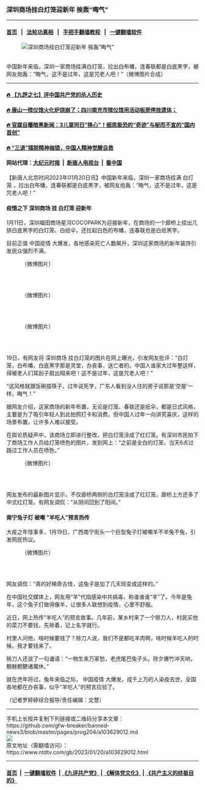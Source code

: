 ### 深圳商场挂白灯笼迎新年 挨轰“晦气”
------------------------

#### [首页](https://github.com/gfw-breaker/banned-news3/blob/master/README.md) &nbsp;&nbsp;|&nbsp;&nbsp; [法轮功真相](https://github.com/begood0513/basic/blob/master/README.md)  &nbsp;&nbsp;|&nbsp;&nbsp; [手把手翻墙教程](https://github.com/gfw-breaker/guides/wiki)  &nbsp;&nbsp;|&nbsp;&nbsp; [一键翻墙软件](https://github.com/gfw-breaker/nogfw/blob/master/README.md)  



<div><div class="featured_image">
 <figure>
  <img alt="深圳商场挂白灯笼迎新年 挨轰“晦气”" src="https://i.ntdtv.com/assets/uploads/2023/01/e0578e2fgy1ha6wpfrlu8j20qo16ogv4.jpg"/>
 </figure><br/>
 <span class="caption">
  中国新年来临，深圳一家商场挂满白灯笼，拉出白布幡，连春联都是白底黑字，被网友炮轰：“晦气，这不是过年，这是咒老人吧！”（微博图片合成）
 </span>
</div>
</div><hr/>

#### [ 🔥  【九評之七】评中国共产党的杀人历史](http://45.63.98.24:10000/videos/res1/news/../../res/jiuping/index.html?202301201540)

#### [ 🔥  唐山一殡仪馆火化炉烧崩了；四川南充市殡仪馆用活动板房停放遗体；](http://45.63.98.24:10000/videos/res1/news/../../res1/corona/index.html?202301201540)

#### [ 🔥  官媒自曝暗黑新闻：3儿童同日“换心”！细思极恐的“奇迹”与秘而不宣的“国内首创”](http://45.63.98.24:10000/videos/res1/news/../../res/Organs/index.html?202301201540)

#### [ 🔥  “三退”摆脱精神枷锁，中国人精神觉醒自救](http://45.63.98.24:10000/videos/res1/news/../../res1/tui/index.html?202301201540)

#### 网站代理：[大纪元时报](http://45.63.98.24:85/gb/?202301201540) &nbsp;|&nbsp; [新唐人电视台](http://45.63.98.24:8808/gb/?202301201540) &nbsp;|&nbsp; [看中国](http://45.63.98.24:8300/?202301201540)

<div><div class="post_content" itemprop="articleBody">
 <p>
  【新唐人北京时间2023年01月20日讯】中国新年来临，深圳一家商场挂满
  <ok href="https://www.ntdtv.com/gb/白灯笼.htm">
   白灯笼
  </ok>
  ，拉出白布幡，连春联都是白底黑字，被网友炮轰：“晦气，这不是过年，这是咒老人吧！”
 </p>
 <h4>
  疫情之下
  <ok href="https://www.ntdtv.com/gb/深圳商场.htm">
   深圳商场
  </ok>
  挂
  <ok href="https://www.ntdtv.com/gb/白灯笼.htm">
   白灯笼
  </ok>
  <ok href="https://www.ntdtv.com/gb/迎新年.htm">
   迎新年
  </ok>
 </h4>
 <p>
  1月11日，深圳福田商场星河COCOPARK为迎接新年，在商场的一个廊桥上挂出几排白底黑字的白灯笼、白纸伞，还拉起白色的布幡，连春联也是白纸黑字。
 </p>
 <p>
  目前正值
  <ok href="https://www.ntdtv.com/gb/中国疫情.htm">
   中国疫情
  </ok>
  大爆发，各地感染死亡人数飙升，深圳这家商场的新年装饰引发民众强烈不满。
 </p>
 <figure class="wp-caption alignnone" id="attachment_103629019" style="width: 450px">
  <img alt="" class="size-full wp-image-103629019" src="https://i.ntdtv.com/assets/uploads/2023/01/e0578e2fgy1ha6wpg9zwrj20qo16o11o.jpg">
   <br/><figcaption class="wp-caption-text">
    （微博图片）
   </figcaption><br/>
  </img>
 </figure><br/>
 <figure class="wp-caption alignnone" id="attachment_103629020" style="width: 450px">
  <img alt="" class="size-full wp-image-103629020" src="https://i.ntdtv.com/assets/uploads/2023/01/e0578e2fgy1ha6wpfbrm6j20qo16ojw7.jpg">
   <br/><figcaption class="wp-caption-text">
    （微博图片）
   </figcaption><br/>
  </img>
 </figure><br/>
 <figure class="wp-caption alignnone" id="attachment_103629018" style="width: 450px">
  <img alt="" class="size-full wp-image-103629018" src="https://i.ntdtv.com/assets/uploads/2023/01/007eLqjYly1ha91f27ok8j30ht0tyn0z.jpg"/>
  <br/><figcaption class="wp-caption-text">
   （微博图片）
  </figcaption><br/>
 </figure><br/>
 <p>
  19日，有网友将
  <ok href="https://www.ntdtv.com/gb/深圳商场.htm">
   深圳商场
  </ok>
  挂白灯笼的图片在网上曝光，引发网友批评：“白灯笼，白布幡，白底黑字那是灵堂，办丧事，送亡者的。中国人谁家大过年整这样，得被老人们耳刮子扇出翔来吧！这不是过年，这是咒老人吧！”
 </p>
 <p>
  “这风格就跟饭碗插筷子，过年说死字，广东人看到没人住的房子说那是‘空屋’一样，晦气！”
 </p>
 <p>
  据网友介绍，这家商场的新年布置，无论是灯笼、春联还是纸伞，都是日式风格，主要是为了吸引年轻人到此拍照打卡和消费。但中国人过年一向讲究喜庆，这样的场景布置，让许多人难以接受。
 </p>
 <p>
  在舆论质疑声中，该商场立即进行整改，把白灯笼涂成了红灯笼。有深圳市民拍下了商场工作人员给灯笼喷色的图片，发到网上：“之前是全白的灯笼，当天6点过路过工作人员在喷色。”
 </p>
 <figure class="wp-caption alignnone" id="attachment_103629023" style="width: 450px">
  <img alt="" class="size-full wp-image-103629023" src="https://i.ntdtv.com/assets/uploads/2023/01/007eLqjYly1ha91f4ppl6j30ht0nq0w7-1.jpg"/>
  <br/><figcaption class="wp-caption-text">
   （微博图片）
  </figcaption><br/>
 </figure><br/>
 <p>
  网友发布的最新图片显示，不仅廊桥两侧的白灯笼涂成了红灯笼，廊桥上方还多了中式红灯笼。有网友调侃：“从阴间回到了阳间。”
 </p>
 <h4>
  <ok href="https://www.ntdtv.com/gb/南宁兔子灯.htm">
   南宁兔子灯
  </ok>
  被嘲 “羊吃人”预言热传
 </h4>
 <p>
  大疫之年怪事多，1月19日，广西南宁街头一个巨型兔子灯被嘲羊不羊兔不兔，引发网民热议。
 </p>
 <figure class="wp-caption alignnone" id="attachment_103629016" style="width: 450px">
  <img alt="" class="size-full wp-image-103629016" src="https://i.ntdtv.com/assets/uploads/2023/01/007eLqjYly1ha9cmw1azwj30u00vfwng.jpg"/>
  <br/><figcaption class="wp-caption-text">
   （微博图片）
  </figcaption><br/>
 </figure><br/>
 <p>
  网友调侃：“真的好稀奇古怪，这兔子是加了几天班变成这样的。”
 </p>
 <p>
  在中国社交媒体上，网友用“羊”代指感染中共病毒，称谁谁谁“羊”了。今年是兔年，这个兔子灯做得像羊，让很多人联想到疫情，心里不舒服。
 </p>
 <p>
  近日，网上热传“羊吃人”的预言故事。几年前，某乡村来了一个赊刀人，村民买他的菜刀不要钱，先赊着，记上名字就行。
 </p>
 <p>
  村里人问他，啥时候要钱了？赊刀人说，我们不是都吃羊肉啊，啥时候羊吃人的时候，我才要钱来了。
 </p>
 <p>
  赊刀人还说了一句谶语：“一物生来万家愁，老虎尾巴兔子头。除夕爆竹冲天响，魑魅魍魉诸魔休。”
 </p>
 <p>
  就在虎年将过，兔年来临之际，
  <ok href="https://www.ntdtv.com/gb/中国疫情.htm">
   中国疫情
  </ok>
  大爆发，成千上万的人染疫去世，全国各地都在办丧事，似乎“羊吃人”的预言应验了。
 </p>
 <p>
  （记者罗婷婷综合报导/责任编辑：文慧）
 </p>
 <div class="single_ad">
 </div>
</div>
</div>
<hr/>
手机上长按并复制下列链接或二维码分享本文章：<br/>
https://github.com/gfw-breaker/banned-news3/blob/master/pages/prog204/a103629012.md <br/>
<a href='https://github.com/gfw-breaker/banned-news3/blob/master/pages/prog204/a103629012.md'><img src='https://github.com/gfw-breaker/banned-news3/blob/master/pages/prog204/a103629012.md.png'/></a> <br/>
原文地址（需翻墙访问）：https://www.ntdtv.com/gb/2023/01/20/a103629012.html


------------------------
#### [首页](https://github.com/gfw-breaker/banned-news3/blob/master/README.md) &nbsp;|&nbsp; [一键翻墙软件](https://github.com/gfw-breaker/nogfw/blob/master/README.md) &nbsp;| [《九评共产党》](https://github.com/gfw-breaker/9ping.md/blob/master/README.md#九评之一评共产党是什么) | [《解体党文化》](https://github.com/gfw-breaker/jtdwh.md/blob/master/README.md) | [《共产主义的终极目的》](https://github.com/gfw-breaker/gczydzjmd.md/blob/master/README.md)


<img src='http://gfw-breaker.win/banned-news3/pages/prog204/a103629012.md' width='0px' height='0px'/>